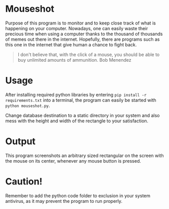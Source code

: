# Mouseshot
Purpose of this program is to monitor and to keep close track of what is happening on your computer. Nowadays, one can easily waste their precious time when using a computer thanks to the thousand of thousands of memes out there in the internet. 
Hopefully, there are programs such as this one in the internet that give human a chance to fight back.

> I don't believe that, with the click of a mouse, you should be able to buy unlimited amounts of ammunition. Bob Menendez


# Usage
After installing required python libraries by entering
`pip install -r requirements.txt`
into a terminal, the program can easily be started with 
`python mouseshot.py`.

Change database destination to a static directory in your system and also mess with the height and width of the rectangle to your satisfaction.

# Output
This program screenshots an arbitrary sized rectangular on the screen with the mouse on its center, whenever any mouse button is pressed.


# Caution!
Remember to add the python code folder to exclusion in your system antivirus, as it may prevent the program to run properly.
